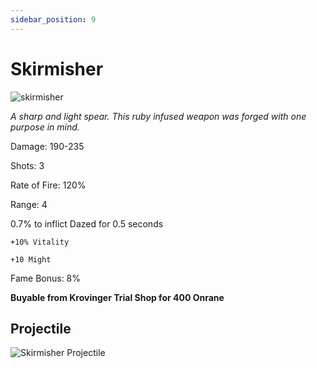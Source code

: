 ```yaml
---
sidebar_position: 9
---
```


# Skirmisher

![skirmisher](https://vwiki.valorserver.com/api/item/picture/skirmisher)

<i>A sharp and light spear. This ruby infused weapon was forged with one purpose in mind.</i>

Damage: 190-235

Shots: 3

Rate of Fire: 120%

Range: 4

0.7% to inflict Dazed for 0.5 seconds

    +10% Vitality
    
    +10 Might

Fame Bonus: 8%

**Buyable from Krovinger Trial Shop for 400 Onrane**

## Projectile

![Skirmisher Projectile](https://cdn.discordapp.com/attachments/948363241631916122/954069795668643980/Skrimisher.gif)
